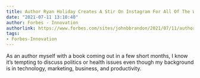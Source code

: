 ```yaml
---
title: Author Ryan Holiday Creates A Stir On Instagram For All Of The Wrong Reasons
date: "2021-07-11 13:10:40"
author: Forbes - Innovation
authorlink: https://www.forbes.com/sites/johnbbrandon/2021/07/11/author-ryan-holiday-creates-a-stir-on-instagram-for-all-of-the-wrong-reasons/
tags:
- Forbes-Innovation
---
```

As an author myself with a book coming out in a few short months, I know it’s tempting to discuss politics or health issues even though my background is in technology, marketing, business, and productivity.
